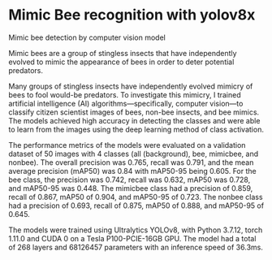 # Mimic Bee recognition with yolov8x

Mimic bee detection by computer vision model

Mimic bees are a group of stingless insects that have independently evolved to mimic the appearance of bees in order to deter potential predators.

Many groups of stingless insects have independently evolved mimicry of bees to fool would-be predators. To investigate this mimicry, I trained artificial intelligence (AI) algorithms—specifically, computer vision—to classify citizen scientist images of bees, non-bee insects, and bee mimics. The models achieved high accuracy in detecting the classes and were able to learn from the images using the deep learning method of class activation.

The performance metrics of the models were evaluated on a validation dataset of 50 images with 4 classes (all (background), bee, mimicbee, and nonbee). The overall precision was 0.765, recall was 0.791, and the mean average precision (mAP50) was 0.84 with mAP50-95 being 0.605. For the bee class, the precision was 0.742, recall was 0.632, mAP50 was 0.728, and mAP50-95 was 0.448. The mimicbee class had a precision of 0.859, recall of 0.867, mAP50 of 0.904, and mAP50-95 of 0.723. The nonbee class had a precision of 0.693, recall of 0.875, mAP50 of 0.888, and mAP50-95 of 0.645.

The models were trained using Ultralytics YOLOv8, with Python 3.7.12, torch 1.11.0 and CUDA 0 on a Tesla P100-PCIE-16GB GPU. The model had a total of 268 layers and 68126457 parameters with an inference speed of 36.3ms.
